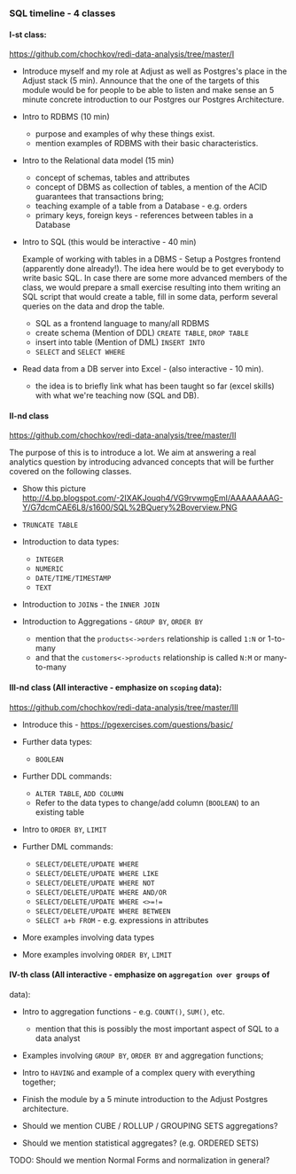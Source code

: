### SQL timeline - 4 classes

#### I-st class:

https://github.com/chochkov/redi-data-analysis/tree/master/I

* Introduce myself and my role at Adjust as well as Postgres's place in the
  Adjust stack (5 min). Announce that the one of the targets of this module
  would be for people to be able to listen and make sense an 5 minute concrete
  introduction to our Postgres our Postgres Architecture.

* Intro to RDBMS (10 min)
  - purpose and examples of why these things exist.
  - mention examples of RDBMS with their basic characteristics.

* Intro to the Relational data model (15 min)
  - concept of schemas, tables and attributes
  - concept of DBMS as collection of tables, a mention of the ACID guarantees
    that transactions bring;
  - teaching example of a table from a Database - e.g. orders
  - primary keys, foreign keys - references between tables in a Database

* Intro to SQL (this would be interactive - 40 min)

  Example of working with tables in a DBMS - Setup a Postgres frontend
  (apparently done already!). The idea here would be to get everybody to write
  basic SQL. In case there are some more advanced members of the class, we would
  prepare a small exercise resulting into them writing an SQL script that would
  create a table, fill in some data, perform several queries on the data and
  drop the table.

  - SQL as a frontend language to many/all RDBMS
  - create schema (Mention of DDL) `CREATE TABLE`, `DROP TABLE`
  - insert into table (Mention of DML) `INSERT INTO`
  - `SELECT` and `SELECT WHERE`

* Read data from a DB server into Excel - (also interactive - 10 min).
  - the idea is to briefly link what has been taught so far (excel skills) with
    what we're teaching now (SQL and DB).

#### II-nd class

https://github.com/chochkov/redi-data-analysis/tree/master/II

The purpose of this is to introduce a lot. We aim at answering a real analytics
question by introducing advanced concepts that will be further covered on the
following classes.

* Show this picture http://4.bp.blogspot.com/-2IXAKJouqh4/VG9rvwmgEmI/AAAAAAAAG-Y/G7dcmCAE6L8/s1600/SQL%2BQuery%2Boverview.PNG

* `TRUNCATE TABLE`
* Introduction to data types:
  - `INTEGER`
  - `NUMERIC`
  - `DATE/TIME/TIMESTAMP`
  - `TEXT`
* Introduction to `JOIN`s - the `INNER JOIN`
* Introduction to Aggregations - `GROUP BY`, `ORDER BY`

  - mention that the `products<->orders` relationship is called `1:N` or 1-to-many
  - and that the `customers<->products` relationship is called `N:M` or many-to-many

#### III-nd class (All interactive - emphasize on `scoping` data):

https://github.com/chochkov/redi-data-analysis/tree/master/III

* Introduce this - https://pgexercises.com/questions/basic/

* Further data types:
  - `BOOLEAN`

* Further DDL commands:
  - `ALTER TABLE`, `ADD COLUMN`
  - Refer to the data types to change/add column (`BOOLEAN`) to an existing table
* Intro to `ORDER BY`, `LIMIT`
* Further DML commands:
  - `SELECT/DELETE/UPDATE WHERE`
  - `SELECT/DELETE/UPDATE WHERE LIKE`
  - `SELECT/DELETE/UPDATE WHERE NOT`
  - `SELECT/DELETE/UPDATE WHERE AND/OR`
  - `SELECT/DELETE/UPDATE WHERE <>=!=`
  - `SELECT/DELETE/UPDATE WHERE BETWEEN`
  - `SELECT a+b FROM` - e.g. expressions in attributes

* More examples involving data types
* More examples involving `ORDER BY`, `LIMIT`

#### IV-th class (All interactive - emphasize on `aggregation over groups` of
data):

* Intro to aggregation functions - e.g. `COUNT()`, `SUM()`, etc.
  - mention that this is possibly the most important aspect of SQL to a data
    analyst
* Examples involving `GROUP BY`, `ORDER BY` and aggregation functions;
* Intro to `HAVING` and example of a complex query with everything together;
* Finish the module by a 5 minute introduction to the Adjust Postgres
  architecture.

* Should we mention CUBE / ROLLUP / GROUPING SETS aggregations?
* Should we mention statistical aggregates? (e.g. ORDERED SETS)

TODO: Should we mention Normal Forms and normalization in general?
